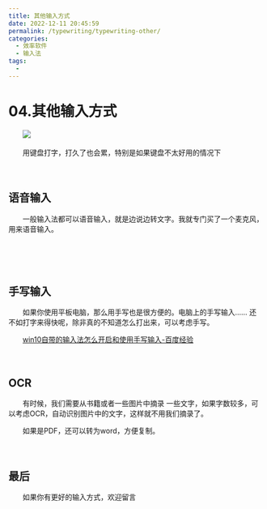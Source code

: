 ```yaml
---
title: 其他输入方式
date: 2022-12-11 20:45:59
permalink: /typewriting/typewriting-other/
categories:
  - 效率软件
  - 输入法
tags:
  - 
---
```


# 04.其他输入方式

　　![](https://image.peterjxl.com/blog/11.miku-20221211200720-vgwet96.jpg)


　　用键盘打字，打久了也会累，特别是如果键盘不太好用的情况下

<!-- more -->
　　‍

## 语音输入

　　一般输入法都可以语音输入，就是边说边转文字。我就专门买了一个麦克风，用来语音输入。

　　‍

　　‍

## 手写输入

　　如果你使用平板电脑，那么用手写也是很方便的。电脑上的手写输入……  还不如打字来得快呢，除非真的不知道怎么打出来，可以考虑手写。

　　[win10自带的输入法怎么开启和使用手写输入-百度经验](https://jingyan.baidu.com/article/f7ff0bfcda52f62e26bb132e.html)

　　‍

## OCR

　　有时候，我们需要从书籍或者一些图片中摘录 一些文字，如果字数较多，可以考虑OCR，自动识别图片中的文字，这样就不用我们摘录了。

　　如果是PDF，还可以转为word，方便复制。

　　‍

## 最后

　　如果你有更好的输入方式，欢迎留言
